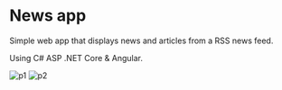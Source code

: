 # News app

Simple web app that displays news and articles from a RSS news feed.

Using C# ASP .NET Core & Angular.

![p1](https://user-images.githubusercontent.com/87533517/174441603-9d50d153-928b-4ca2-acb1-6fbbf41fd7fb.png)
![p2](https://user-images.githubusercontent.com/87533517/174441604-21ada13d-b44a-4ef8-b88b-9a9bbb7c41b9.png)
